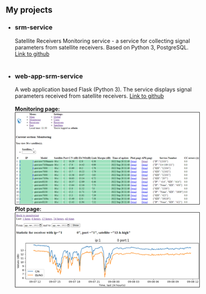 <h2>My projects</h2>
<ul>
<h3><li>srm-service</li></h3>

Satellite Receivers Monitoring service - a service for collecting signal parameters from satellite receivers. Based on Python 3, PostgreSQL.
<a href="https://github.com/dmshch/srm-service">Link to github</a>
<br>
<br>
<h3><li>web-app-srm-service</li></h3>

A web application based Flask (Python 3). The service displays signal parameters received from satellite receivers. 
<a href="https://github.com/dmshch/web-app-srm-service">Link to github</a>
<br>
<br>
<b>Monitoring page:</b>
<a href="https://github.com/dmshch/dmshch.github.io/blob/main/screen/monitoring.PNG?raw=true"><img border="1" src="https://github.com/dmshch/dmshch.github.io/blob/main/screen/monitoring.PNG?raw=true" alt="Monitoring page"></a>
<br>
<b>Plot page:</b>
<a href="https://github.com/dmshch/dmshch.github.io/blob/main/screen/plot.PNG?raw=true"><img border="1" src="https://github.com/dmshch/dmshch.github.io/blob/main/screen/plot.PNG?raw=true" alt="Plot page"></a>
</ul>
